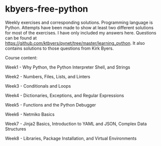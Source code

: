 # kbyers-free-python
Weekly exercises and corresponding solutions. Programming language is Python. Attempts have been made to show at least two different solutions for most of the exercises.
I have only included my answers here. Questions can be found at https://github.com/ktbyers/pynet/tree/master/learning_python. It also contains solutions to those questions from Kirk Byers.

Course content:

Week1 - Why Python, the Python Interpreter Shell, and Strings

Week2 - Numbers, Files, Lists, and Linters

Week3 - Conditionals and Loops

Week4 - Dictionaries, Exceptions, and Regular Expressions

Week5 - Functions and the Python Debugger

Week6 - Netmiko Basics

Week7 - Jinja2 Basics, Introduction to YAML and JSON, Complex Data Structures

Week8 - Libraries, Package Installation, and Virtual Environments

